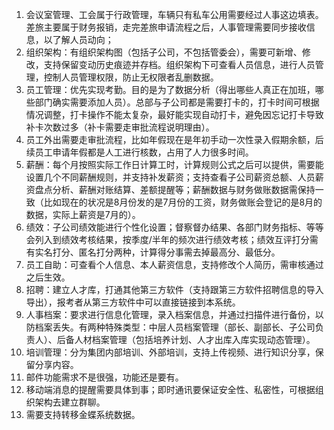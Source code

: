 1. 会议室管理、工会属于行政管理，车辆只有私车公用需要经过人事这边填表。差旅主要属于财务报销，走完差旅申请流程之后，人事管理需要同步接收信息，以了解人员动向；
2. 组织架构：有组织架构图（包括子公司，不包括管委会），需要可新增、修改，支持保留变动历史痕迹并存档。组织架构下可查看人员信息，进行人员管理，控制人员管理权限，防止无权限者乱删数据。
3. 员工管理：优先实现考勤。目的是为了数据分析（得出哪些人真正在加班，哪些部门确实需要添加人员）。总部与子公司都是需要打卡的，打卡时间可根据情况调整，打卡操作不能太复杂，最好能实现自动打卡，避免因忘记打卡导致补卡次数过多（补卡需要走审批流程说明理由）。
4. 员工外出需要走审批流程，比如年假现在是年初手动一次性录入假期余额，后续员工申请年假都是人工进行核数，占用了人力很多时间。
5. 薪酬：每个月按照实际工作日计算工时，计算规则公式之后可以提供，需要能设置几个不同薪酬规则，并支持补发薪资；支持查看子公司薪资总额、人员薪资盘点分析、薪酬对账结算、差额提醒等；薪酬数据与财务做账数据需保持一致（比如现在的状况是8月份发的是7月份的工资，财务做账会登记的是8月的数据，实际上薪资是7月的）。
6. 绩效：子公司绩效能进行个性化设置；督察督办结果、各部门财务指标、等等会列入到绩效考核结果，按季度/半年的频次进行绩效考核；绩效互评打分需有实名打分、匿名打分两种，计算得分事需去掉最高分、最低分。
7. 员工自助：可查看个人信息、本人薪资信息，支持修改个人简历，需审核通过之后生效。
8. 招聘：建立人才库，打通其他第三方软件（支持跟第三方软件招聘信息的导入导出），报考者从第三方软件中可以直接链接到本系统。
9. 人事档案：要求进行信息化管理，录入档案信息，并通过扫描件进行备份，以防档案丢失。有两种特殊类型：中层人员档案管理（部长、副部长、子公司负责人）、后备人材档案管理（包括培养计划、人才出库入库实现动态管理）。
10. 培训管理：分为集团内部培训、外部培训，支持上传视频、进行知识分享，保留分享内容。
11. 邮件功能需求不是很强，功能还是要有。
12. 移动端消息的提醒需要具体到事；即时通讯要保证安全性、私密性，可根据组织架构去建立群聊。
13. 需要支持转移金蝶系统数据。